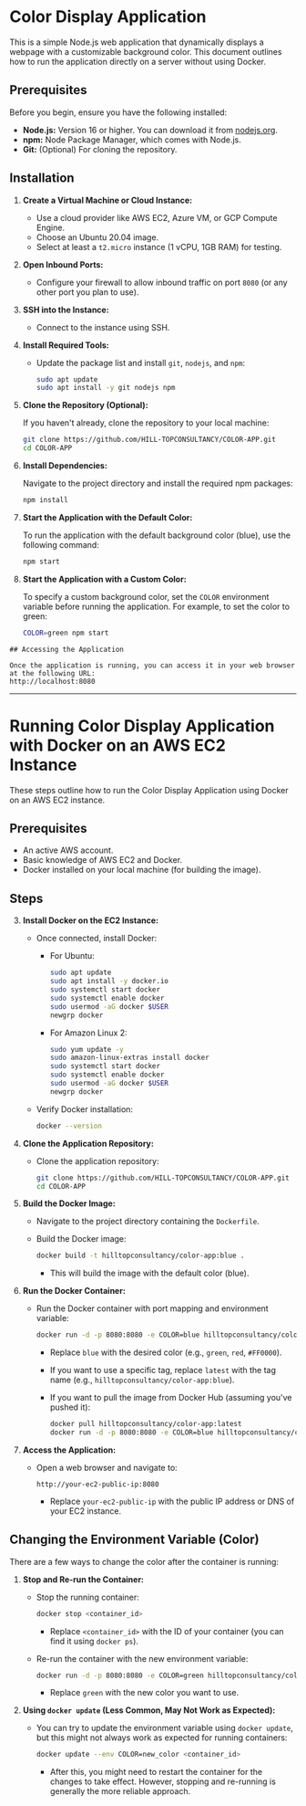 # Color Display Application

This is a simple Node.js web application that dynamically displays a webpage with a customizable background color. This document outlines how to run the application directly on a server without using Docker.

## Prerequisites

Before you begin, ensure you have the following installed:

*   **Node.js:** Version 16 or higher. You can download it from [nodejs.org](https://nodejs.org/).
*   **npm:** Node Package Manager, which comes with Node.js.
*   **Git:** (Optional) For cloning the repository.

## Installation

1.  **Create a Virtual Machine or Cloud Instance:**

    *   Use a cloud provider like AWS EC2, Azure VM, or GCP Compute Engine.
    *   Choose an Ubuntu 20.04 image.
    *   Select at least a `t2.micro` instance (1 vCPU, 1GB RAM) for testing.

2.  **Open Inbound Ports:**

    *   Configure your firewall to allow inbound traffic on port `8080` (or any other port you plan to use).

3.  **SSH into the Instance:**

    *   Connect to the instance using SSH.

4.  **Install Required Tools:**

    *   Update the package list and install `git`, `nodejs`, and `npm`:

        ```bash
        sudo apt update
        sudo apt install -y git nodejs npm
        ```

5.  **Clone the Repository (Optional):**

    If you haven't already, clone the repository to your local machine:

    ```bash
    git clone https://github.com/HILL-TOPCONSULTANCY/COLOR-APP.git
    cd COLOR-APP
    ```

6.  **Install Dependencies:**

    Navigate to the project directory and install the required npm packages:

    ```bash
    npm install
    ```
7.  **Start the Application with the Default Color:**

    To run the application with the default background color (blue), use the following command:

    ```bash
    npm start
    ```

8.  **Start the Application with a Custom Color:**

    To specify a custom background color, set the `COLOR` environment variable before running the application. For example, to set the color to green:

    ```bash
    COLOR=green npm start
   ```
## Accessing the Application

Once the application is running, you can access it in your web browser at the following URL:
http://localhost:8080
```
---
# Running Color Display Application with Docker on an AWS EC2 Instance

These steps outline how to run the Color Display Application using Docker on an AWS EC2 instance.

## Prerequisites

*   An active AWS account.
*   Basic knowledge of AWS EC2 and Docker.
*   Docker installed on your local machine (for building the image).

## Steps

3.  **Install Docker on the EC2 Instance:**

    *   Once connected, install Docker:

        *   For Ubuntu:

            ```bash
            sudo apt update
            sudo apt install -y docker.io
            sudo systemctl start docker
            sudo systemctl enable docker
            sudo usermod -aG docker $USER
            newgrp docker
            ```

        *   For Amazon Linux 2:

            ```bash
            sudo yum update -y
            sudo amazon-linux-extras install docker
            sudo systemctl start docker
            sudo systemctl enable docker
            sudo usermod -aG docker $USER
            newgrp docker
            ```

    *   Verify Docker installation:

        ```bash
        docker --version
        ```

4.  **Clone the Application Repository:**

    *   Clone the application repository:

        ```bash
        git clone https://github.com/HILL-TOPCONSULTANCY/COLOR-APP.git
        cd COLOR-APP
        ```

5.  **Build the Docker Image:**

    *   Navigate to the project directory containing the `Dockerfile`.
    *   Build the Docker image:

        ```bash
        docker build -t hilltopconsultancy/color-app:blue .
        ```

        *   This will build the image with the default color (blue).

6.  **Run the Docker Container:**

    *   Run the Docker container with port mapping and environment variable:

        ```bash
        docker run -d -p 8080:8080 -e COLOR=blue hilltopconsultancy/color-app:blue
        ```

        *   Replace `blue` with the desired color (e.g., `green`, `red`, `#FF0000`).
        *   If you want to use a specific tag, replace `latest` with the tag name (e.g., `hilltopconsultancy/color-app:blue`).
        *   If you want to pull the image from Docker Hub (assuming you've pushed it):

            ```bash
            docker pull hilltopconsultancy/color-app:latest
            docker run -d -p 8080:8080 -e COLOR=blue hilltopconsultancy/color-app:latest
            ```

7.  **Access the Application:**

    *   Open a web browser and navigate to:

        ```
        http://your-ec2-public-ip:8080
        ```

        *   Replace `your-ec2-public-ip` with the public IP address or DNS of your EC2 instance.

## Changing the Environment Variable (Color)

There are a few ways to change the color after the container is running:

1.  **Stop and Re-run the Container:**

    *   Stop the running container:

        ```bash
        docker stop <container_id>
        ```

        *   Replace `<container_id>` with the ID of your container (you can find it using `docker ps`).
    *   Re-run the container with the new environment variable:

        ```bash
        docker run -d -p 8080:8080 -e COLOR=green hilltopconsultancy/color-app:latest
        ```

        *   Replace `green` with the new color you want to use.

2.  **Using `docker update` (Less Common, May Not Work as Expected):**

    *   You can try to update the environment variable using `docker update`, but this might not always work as expected for running containers:

        ```bash
        docker update --env COLOR=new_color <container_id>
        ```

        *   After this, you might need to restart the container for the changes to take effect.  However, stopping and re-running is generally the more reliable approach.

